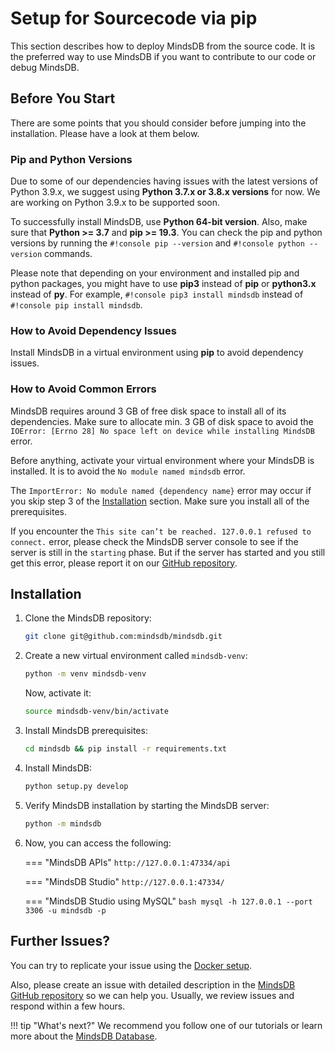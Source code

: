# Setup for Sourcecode via pip

This section describes how to deploy MindsDB from the source code. It is the preferred way to use MindsDB if you want to contribute to our code or debug MindsDB.

## Before You Start

There are some points that you should consider before jumping into the installation. Please have a look at them below.

### Pip and Python Versions

Due to some of our dependencies having issues with the latest versions of Python 3.9.x, we suggest using **Python 3.7.x or 3.8.x versions** for now. We are working on Python 3.9.x to be supported soon.

To successfully install MindsDB, use **Python 64-bit version**. Also, make sure that **Python >= 3.7** and **pip >= 19.3**. You can check the pip and python versions by running the `#!console pip --version` and `#!console python --version` commands.

Please note that depending on your environment and installed pip and python packages, you might have to use **pip3** instead of **pip** or **python3.x** instead of **py**. For example, `#!console pip3 install mindsdb` instead of `#!console pip install mindsdb`.

### How to Avoid Dependency Issues

Install MindsDB in a virtual environment using **pip** to avoid dependency issues.

### How to Avoid Common Errors

MindsDB requires around 3 GB of free disk space to install all of its dependencies. Make sure to allocate min. 3 GB of disk space to avoid the `IOError: [Errno 28] No space left on device while installing MindsDB` error.

Before anything, activate your virtual environment where your MindsDB is installed. It is to avoid the `No module named mindsdb` error.

The `ImportError: No module named {dependency name}` error may occur if you skip step 3 of the [Installation](#installation) section. Make sure you install all of the prerequisites.

If you encounter the `This site can’t be reached. 127.0.0.1 refused to connect.` error, please check the MindsDB server console to see if the server is still in the `starting` phase. But if the server has started and you still get this error, please report it on our [GitHub repository](https://github.com/mindsdb/mindsdb/issues).

## Installation

1. Clone the MindsDB repository:

    ```bash
    git clone git@github.com:mindsdb/mindsdb.git
    ```

2. Create a new virtual environment called `mindsdb-venv`:

    ```bash
    python -m venv mindsdb-venv
    ```

    Now, activate it:

    ```bash
    source mindsdb-venv/bin/activate
    ```

3. Install MindsDB prerequisites:

    ```bash
    cd mindsdb && pip install -r requirements.txt
    ```

4. Install MindsDB:

    ```bash
    python setup.py develop
    ```

5. Verify MindsDB installation by starting the MindsDB server:

    ```bash
    python -m mindsdb
    ```

6. Now, you can access the following:

    === "MindsDB APIs"
        ```
        http://127.0.0.1:47334/api
        ```

    === "MindsDB Studio"
        ```
        http://127.0.0.1:47334/
        ```

    === "MindsDB Studio using MySQL"
        ```bash
        mysql -h 127.0.0.1 --port 3306 -u mindsdb -p
        ```

## Further Issues?

You can try to replicate your issue using the [Docker setup](/setup/self-hosted/docker/).

Also, please create an issue with detailed description in the [MindsDB GitHub repository](https://github.com/mindsdb/mindsdb/issues) so we can help you. Usually, we review issues and respond within a few hours.

!!! tip "What's next?"
    We recommend you follow one of our tutorials or learn more about the [MindsDB Database](/sql/table-structure/).
